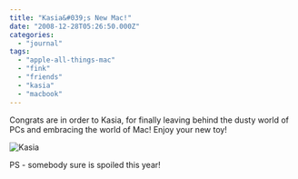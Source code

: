 ```yaml
---
title: "Kasia&#039;s New Mac!"
date: "2008-12-28T05:26:50.000Z"
categories: 
  - "journal"
tags: 
  - "apple-all-things-mac"
  - "fink"
  - "friends"
  - "kasia"
  - "macbook"
---
```


Congrats are in order to Kasia, for finally leaving behind the dusty world of PCs and embracing the world of Mac! Enjoy your new toy!

![Kasia](http://farm4.static.flickr.com/3099/3142627149_866c422224.jpg?v=0)

PS - somebody sure is spoiled this year!

